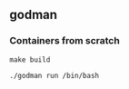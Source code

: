 ## godman
### Containers from scratch  
```shell
make build
```



```shell
./godman run /bin/bash
```


